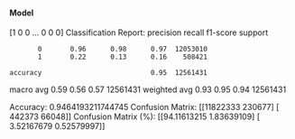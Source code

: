 #### Model
[1 0 0 ... 0 0 0]
Classification Report:
              precision    recall  f1-score   support

           0       0.96      0.98      0.97  12053010
           1       0.22      0.13      0.16    508421

    accuracy                           0.95  12561431
   macro avg       0.59      0.56      0.57  12561431
weighted avg       0.93      0.95      0.94  12561431

Accuracy: 0.9464193211744745
Confusion Matrix:
[[11822333   230677]
 [  442373    66048]]
Confusion Matrix (%):
[[94.11613215  1.83639109]
 [ 3.52167679  0.52579997]]
